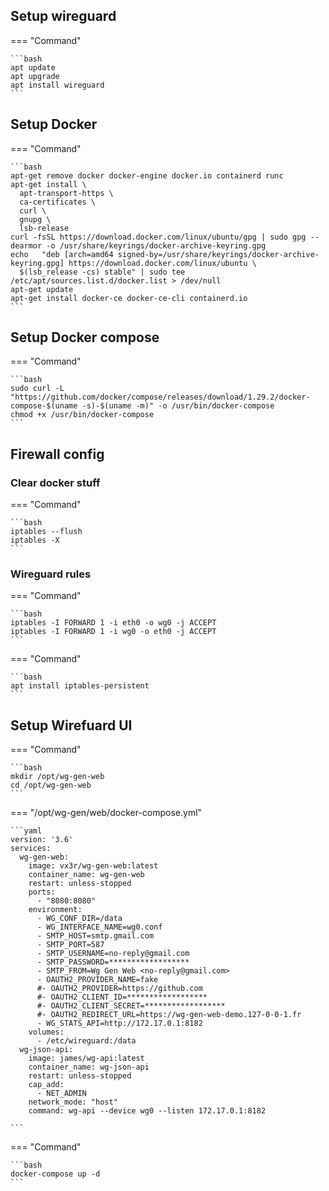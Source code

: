 ## Setup wireguard

=== "Command"

    ```bash
    apt update
    apt upgrade
    apt install wireguard
    ```

## Setup Docker

=== "Command"

    ```bash
    apt-get remove docker docker-engine docker.io containerd runc
    apt-get install \
      apt-transport-https \
      ca-certificates \
      curl \
      gnupg \
      lsb-release
    curl -fsSL https://download.docker.com/linux/ubuntu/gpg | sudo gpg --dearmor -o /usr/share/keyrings/docker-archive-keyring.gpg
    echo   "deb [arch=amd64 signed-by=/usr/share/keyrings/docker-archive-keyring.gpg] https://download.docker.com/linux/ubuntu \
      $(lsb_release -cs) stable" | sudo tee /etc/apt/sources.list.d/docker.list > /dev/null
    apt-get update
    apt-get install docker-ce docker-ce-cli containerd.io
    ```

## Setup Docker compose

=== "Command"

    ```bash
    sudo curl -L "https://github.com/docker/compose/releases/download/1.29.2/docker-compose-$(uname -s)-$(uname -m)" -o /usr/bin/docker-compose
    chmod +x /usr/bin/docker-compose
    ```
    
## Firewall config

### Clear docker stuff
=== "Command"

    ```bash
    iptables --flush
    iptables -X
    ```
    
### Wireguard rules
=== "Command"

    ```bash
    iptables -I FORWARD 1 -i eth0 -o wg0 -j ACCEPT
    iptables -I FORWARD 1 -i wg0 -o eth0 -j ACCEPT
    ```    
    
=== "Command"

    ```bash
    apt install iptables-persistent
    ```
    
## Setup Wirefuard UI    
=== "Command"

    ```bash
    mkdir /opt/wg-gen-web
    cd /opt/wg-gen-web
    ```
    
=== "/opt/wg-gen/web/docker-compose.yml"

    ```yaml
    version: '3.6'
    services:
      wg-gen-web:
        image: vx3r/wg-gen-web:latest
        container_name: wg-gen-web
        restart: unless-stopped
        ports:
          - "8080:8080"
        environment:
          - WG_CONF_DIR=/data
          - WG_INTERFACE_NAME=wg0.conf
          - SMTP_HOST=smtp.gmail.com
          - SMTP_PORT=587
          - SMTP_USERNAME=no-reply@gmail.com
          - SMTP_PASSWORD=******************
          - SMTP_FROM=Wg Gen Web <no-reply@gmail.com>
          - OAUTH2_PROVIDER_NAME=fake
          #- OAUTH2_PROVIDER=https://github.com
          #- OAUTH2_CLIENT_ID=******************
          #- OAUTH2_CLIENT_SECRET=******************
          #- OAUTH2_REDIRECT_URL=https://wg-gen-web-demo.127-0-0-1.fr
          - WG_STATS_API=http://172.17.0.1:8182
        volumes:
          - /etc/wireguard:/data
      wg-json-api:
        image: james/wg-api:latest
        container_name: wg-json-api
        restart: unless-stopped
        cap_add:
          - NET_ADMIN
        network_mode: "host"
        command: wg-api --device wg0 --listen 172.17.0.1:8182

    ```
        
=== "Command"

    ```bash
    docker-compose up -d
    ```
